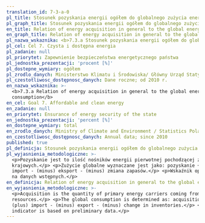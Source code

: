 ```yaml
---
translation_id: 7-3-a-0
pl_title: Stosunek pozyskania energii ogółem do globalnego zużycia energii
pl_graph_title: Stosunek pozyskania energii ogółem do globalnego zużycia energii
en_title: Relation of energy acquisition in general to the global energy consumption
en_graph_title: Relation of energy acquisition in general to the global energy consumption
pl_nazwa_wskaznika: <b>7.3.a Stosunek pozyskania energii ogółem do globalnego zużycia energii</b>
pl_cel: Cel 7. Czysta i dostępna energia
pl_zadanie: null
pl_priorytet: Zapewnienie bezpieczeństwa energetycznego państwa
pl_jednostka_prezentacji: 'procent [%]'
pl_dostepne_wymiary: ogółem
pl_zrodlo_danych: Ministerstwo Klimatu i Środowiska/ Główny Urząd Statystyczny
pl_czestotliwosc_dostępnosc_danych: Dane roczne; od 2010 r.
en_nazwa_wskaznika: >-
  <b>7.3.a Relation of energy acquisition in general to the global energy
  consumption</b>
en_cel: Goal 7. Affordable and clean energy
en_zadanie: null
en_priorytet: Ensurance of energy security of the state
en_jednostka_prezentacji: 'percent [%]'
en_dostepne_wymiary: total
en_zrodlo_danych: Ministry of Climate and Environment / Statistics Poland
en_czestotliwosc_dostępnosc_danych: Annual data; since 2010
published: true
pl_definicja: Stosunek pozyskania energii ogółem do globalnego zużycia energii.
pl_wyjasnienia_metodologiczne: >-
  <p>Pozyskanie jest to ilość nośników energii pierwotnej pochodzącej z zasobów
  krajowych.</p> <p>Zużycie globalne wyznaczane jest jako: pozyskanie + (plus)
  import - (minus) eksport - (minus) zmiana zapasów.</p> <p>Wskaźnik oparty jest
  na danych wstępnych.</p>
en_definicja: Relation of energy acquisition in general to the global energy consumption.
en_wyjasnienia_metodologiczne: >-
  <p>Acquisition is the quantity of primary energy carriers coming from domestic
  resources.</p> <p>The global consumption is determined as: acquisition +
  (plus) import - (minus) export - (minus) change in inventories.</p> <p>The
  indicator is based on preliminary data.</p>
---
```

